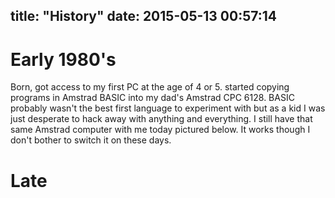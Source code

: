 title: "History"
date: 2015-05-13 00:57:14
---

# Early 1980's

Born, got access to my first PC at the age of 4 or 5. started copying 
programs in Amstrad BASIC into my dad's Amstrad CPC 6128. BASIC probably 
wasn't the best first language to experiment with but as a kid I
 was just desperate to hack away with anything and everything. I still 
 have that same Amstrad computer with me today pictured below. It works 
though I don't bother to switch it on these days.

# Late 